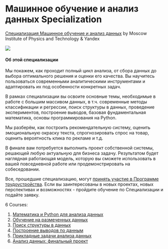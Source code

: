# Машинное обучение и анализ данных Specialization #

[Специализация Машинное обучение и анализ данных](https://www.coursera.org/specializations/machine-learning-data-analysis) by Moscow Institute of Physics and Technology & Yandex

<p>
    <a href="https://www.coursera.org/specializations/machine-learning-data-analysis">
        <img src="https://github.com/VulpesCorsac/Coursera-Machine-Learning-and-Data-Analysis/blob/master/Logo.jpg">
    </a>
</p>

#### Об этой специализации ####
Мы покажем, как проходит полный цикл анализа, от сбора данных до выбора оптимального решения и оценки его качества. Вы научитесь пользоваться современными аналитическими инструментами и адаптировать их под особенности конкретных задач.

В рамках специализации вы освоите основные темы, необходимые в работе с большим массивом данных, в т.ч. современные методы классификации и регрессии, поиск структуры в данных, проведение экспериментов, построение выводов, базовая фундаментальная математика, основы программирования на Python.

Мы разберём, как построить рекомендательную систему, оценить эмоциональную окраску текста, спрогнозировать спрос на товар, оценить вероятность клика по рекламе и т.д.

В финале вам потребуется выполнить проект собственной системы, решающей любую актуальную для бизнеса задачу. Результатом будет наглядная работающая модель, которую вы сможете использовать в вашей повседневной работе или продемонстрировать на собеседовании.

Все, прошедшие специализацию, могут [принять участие в Программе трудоустройства](https://datasciencecourse.ru/work/?utm_source=MIPT&utm_medium=institutions&utm_content=mainpagecrs). Если вы заинтересованы в новых проектах, новых перспективах и возможностях - пройдите обучение по Специализации и подайте заявку.

6 Courses:

1. [Математика и Python для анализа данных](https://github.com/VulpesCorsac/Coursera-Machine-Learning-and-Data-Analysis/tree/master/1%20-%20Mathematics%20and%20python%20for%20data%20analysis)
2. [Обучение на размеченных данных](https://github.com/VulpesCorsac/Coursera-Machine-Learning-and-Data-Analysis/tree/master/2%20-%20Training%20on%20labeled%20data)
3. [Поиск структуры в данных](https://github.com/VulpesCorsac/Coursera-Machine-Learning-and-Data-Analysis)
4. [Построение выводов по данным](https://github.com/VulpesCorsac/Coursera-Machine-Learning-and-Data-Analysis)
5. [Прикладные задачи анализа данных](https://github.com/VulpesCorsac/Coursera-Machine-Learning-and-Data-Analysis)
6. [Анализ данных: финальный проект](https://github.com/VulpesCorsac/Coursera-Machine-Learning-and-Data-Analysis)
